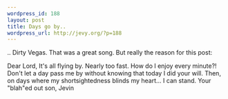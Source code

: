 ```yaml
--- 
wordpress_id: 188
layout: post
title: Days go by..
wordpress_url: http://jevy.org/?p=188
---
```

.. Dirty Vegas.  That was a great song.  But really the reason for this post:

Dear Lord,
It's all flying by.  Nearly too fast.  How do I enjoy every minute?!  Don't let a day pass me by without knowing that today I did your will.  Then, on days where my shortsightedness blinds my heart... I can stand.
Your "blah"ed out son,
Jevin
